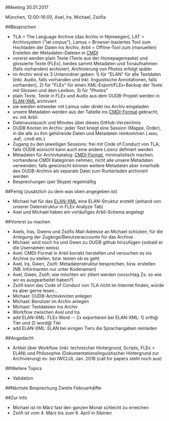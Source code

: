 #Meeting 30.01.2017

München, 12:00–16:00, Axel, Ira, Michael, Zsófia

##Besprochen
* TLA = The Language Archive (das Archiv in Nijmwegen), LAT = Archivsystem ("lat corpus"), Lamus = Browser-basiertes Tool zum Hochladen der Daten ins Archiv, Arbil = Offline-Tool zum (manuellen) Erstellen der Metadaten-Dateien in [CMDI](https://github.com/langdoc/OUDB/blob/master/CMDI.md) 
* vorerst werden plain Texte (Texte aus der Homepagemaske) und glossierte Texte (FLEx), beides sammt Metadaten und Tonaufnahmen (falls vorhanden) archiviert, Archivierung von Photos erfolgt später
* im Archiv wird es 3 Unterordner geben: 1) für "ELAN" für alle Textdaten (inkl. Audio, falls vorhanden und inkl. linguistische Annotationen, falls vorhanden), 2) für "FLEx" für einen XML-Export/FLEx-Backup der Texte mit Glossen und dem Lexikon, 3) für  "Photos"
* plain Texte, Texte in FLEx und Audio aus dem OUDB-Projekt werden in [ELAN-XML](https://github.com/langdoc/OUDB/blob/master/ELAN.md) archiviert
* sie werden entweder mit Lamus oder direkt ins Archiv eingeladen
* unsere Metadaten werden aus der Tabelle ins [CMDI-Format](https://github.com/langdoc/OUDB/blob/master/CMDI.md) gebracht, ev. mit Arbil
* Datenaustausch und Minutes über dieses GitHub-Verzeichnis
* OUDB Knoten im Archiv: jeder Text kriegt eine Session (Mappe, Order), in die alle zu ihm gehörende Daten und Metadaten reinkommen (.wav, .eaf, .cmdi etc.)
* Zugang zu den jeweiligen Sessions: frei mit Code of Conduct von TLA; falls OUDB wünscht kann auch eine andere Lizenz definiert werden
* Metadaten für Archivkatalog: [CMDI-Format](https://github.com/langdoc/OUDB/blob/master/CMDI.md), minimalistisch machen, vorhandene CMDI Kategorien nehmen, nicht alle unsere Metadaten verwenden; falls gewünscht können weitere Metadaten aber innerhalb des OUDB-Archivs als separate Datei zum Runterladen archiviert werden
* Besprechungen (per Skype) regelmäßig

##Fertig (zusätzlich zu dem was oben angegeben ist)
* Michael hat für das [ELAN-XML](https://github.com/langdoc/OUDB/blob/master/ELAN.md) eine ELAN-Struktur erstellt (anhand von unserer Datenstruktur in FLEx Analyze Tab)
* Axel und Michael haben ein vorläufiges Arbil-Schema angelegt

##Vorerst zu machen
* Axels, Iras, Gwens und Zsófis Mail-Adresse an Michael schicken, für die Anlegung der Zugänge/Benutzeraccounts für das Archive
* Michael: wird noch Ira und Gwen zu OUDB github hinzufügen (sobald er die Usernamen weiss)
* Axel: CMDI-Format in Arbil korrekt herstellen und versuchen es ins Archive zu stellen, bzw. testen ob es geht
* Axel, Ira, Gwen, Zsófi: Metadatenstruktur besprechen, bzw. erstellen (NB. Informanten nur unter Kodenamen)
* Axel, Gwen, Zsófi: wie möchten wir zitiert werden (vorschlag Zs: so wie wir es ausgearbeitet haben?)
* Zsófi kann das Code of Conduct von TLA nicht im Internet finden, würde es aber gerne lesen...
* Michael: OUDB-Archivknoten anlegen
* Michael: Benutzer im Archiv anlegen
* Michael: Testdateien ins Archiv
* Workflow zwischen Axel und Ira
* add ELAN-XML: FLEx Word -- 2x exportieren bei ELAN-XML: 1) orth@ Tier und 2) word@ Tier
* add ELAN-XML: ELAN bei einigen Tiers die Sprachangaben reinladen

##Angedacht
* Artikel über Workflow (inkl. technischer Hintergrund, Scripts, FLEx > ELAN) und Philosophie (Dokumentationslinguistischer Hintergrund zur Archivierung) ev. bei IWCLUL Jan. 2018 (call for papers steht noch aus)

##Weitere Topics
* Validation

##Nächste Besprechung
Zweite Februarhälfte

##Zur Info
* Michael ist im März fast den ganzen Monat schlecht zu erreichen
* Zsófi ist vom 4. März bis zum 8. April in Sibirien

